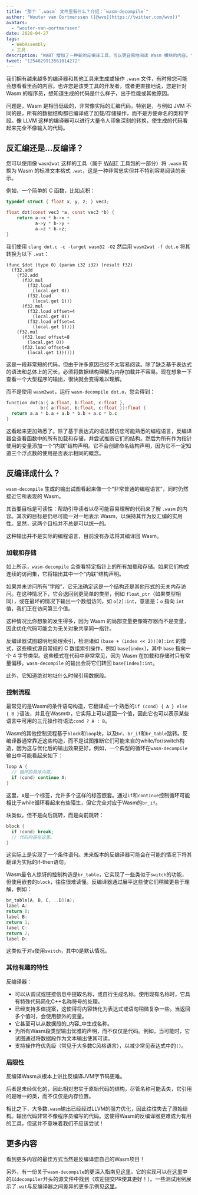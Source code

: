 ```yaml
---
title: "那个 `.wasm` 文件里有什么？介绍：`wasm-decompile`"
author: "Wouter van Oortmerssen ([@wvo](https://twitter.com/wvo))"
avatars:
  - "wouter-van-oortmerssen"
date: 2020-04-27
tags:
  - WebAssembly
  - 工具
description: "WABT 增加了一种新的反编译工具，可以更容易地阅读 Wasm 模块的内容。"
tweet: "1254829913561014272"
---
```

我们拥有越来越多的编译器和其他工具来生成或操作 `.wasm` 文件，有时候您可能会想看看里面的内容。也许您是该类工具的开发者，或者更直接地说，您是针对 Wasm 的程序员，想知道生成的代码是什么样子，出于性能或其他原因。

<!--truncate-->
问题是，Wasm 是相当低级的，非常像实际的汇编代码。特别是，与例如 JVM 不同的是，所有的数据结构都已编译成了加载/存储操作，而不是方便命名的类和字段。像 LLVM 这样的编译器可以进行大量令人印象深刻的转换，使生成的代码看起来完全不像输入的代码。

## 反汇编还是...反编译？

您可以使用像 `wasm2wat` 这样的工具（属于 [WABT](https://github.com/WebAssembly/wabt) 工具包的一部分）将 `.wasm` 转换为 Wasm 的标准文本格式 `.wat`，这是一种非常忠实但并不特别容易阅读的表示。

例如，一个简单的 C 函数，比如点积：

```c
typedef struct { float x, y, z; } vec3;

float dot(const vec3 *a, const vec3 *b) {
    return a->x * b->x +
           a->y * b->y +
           a->z * b->z;
}
```

我们使用 `clang dot.c -c -target wasm32 -O2` 然后用 `wasm2wat -f dot.o` 将其转换为以下 `.wat`：

```wasm
(func $dot (type 0) (param i32 i32) (result f32)
  (f32.add
    (f32.add
      (f32.mul
        (f32.load
          (local.get 0))
        (f32.load
          (local.get 1)))
      (f32.mul
        (f32.load offset=4
          (local.get 0))
        (f32.load offset=4
          (local.get 1))))
    (f32.mul
      (f32.load offset=8
        (local.get 0))
      (f32.load offset=8
        (local.get 1))))))
```

这是一段非常短的代码，但由于许多原因已经不太容易阅读。除了缺乏基于表达式的语法和总体上的冗长，必须将数据结构理解为内存加载并不容易。现在想象一下查看一个大型程序的输出，很快就会变得难以理解。

而不是使用 `wasm2wat`，运行 `wasm-decompile dot.o`，您会得到：

```c
function dot(a:{ a:float, b:float, c:float },
             b:{ a:float, b:float, c:float }):float {
  return a.a * b.a + a.b * b.b + a.c * b.c
}
```

这看起来更加熟悉了。除了基于表达式的语法模仿您可能熟悉的编程语言，反编译器会查看函数中的所有加载和存储，并尝试推断它们的结构。然后为所有作为指针使用的变量添加一个“内联”结构声明。它不会创建命名结构声明，因为它不一定知道三个浮点数的使用是否表示相同的概念。

## 反编译成什么？

`wasm-decompile` 生成的输出试图看起来像一个“非常普通的编程语言”，同时仍然接近它所表现的 Wasm。

其首要目标是可读性：帮助引导读者以尽可能容易理解的代码来了解 `.wasm` 的内容。其次的目标是仍尽可能一对一地表示 Wasm，以保持其作为反汇编的实用性。显然，这两个目标并不总是可以统一的。

这种输出并不是实际的编程语言，目前没有办法将其编译回 Wasm。

### 加载和存储

如上所示，`wasm-decompile` 会查看特定指针上的所有加载和存储。如果它们构成连续的访问集，它将输出其中一个“内联”结构声明。

如果并未访问所有“字段”，它无法确定这是一个结构还是其他形式的无关内存访问。在这种情况下，它会退回到更简单的类型，例如 `float_ptr`（如果类型相同），或在最坏的情况下输出一个数组访问，如 `o[2]:int`，意思是：`o` 指向 `int` 值，我们正在访问第三个值。

这种情况比你想象的发生得多，因为 Wasm 的局部变量更像寄存器而不是变量，因此优化代码可能会为无关对象共享同一指针。

反编译器试图聪明地处理索引，检测诸如 `(base + (index << 2))[0]:int` 的模式，这些模式源自常规的 C 数组索引操作，例如 `base[index]`，其中 `base` 指向一个 4 字节类型。这些模式在代码中非常常见，因为 Wasm 在加载和存储时只有常量偏移。`wasm-decompile` 的输出会将它们转回 `base[index]:int`。

此外，它知道绝对地址什么时候引用数据段。

### 控制流程

最常见的是Wasm的条件语句构造，它翻译成一个熟悉的`if (cond) { A } else { B }`语法，并且在Wasm中，它实际上可以返回一个值，因此它也可以表示某些语言中可用的三元操作符语法`cond ? A : B`。

Wasm的其他控制流程基于`block`和`loop`块，以及`br`、`br_if`和`br_table`跳转。反编译器通常靠近这些构造，而不是试图推断它们可能来自的while/for/switch构造，因为这与优化后的输出效果更好。例如，一个典型的循环在`wasm-decompile`输出中可能看起来如下：

```c
loop A {
  // 循环的具体内容。
  if (cond) continue A;
}
```

这里，`A`是一个标签，允许多个这样的标签嵌套。通过`if`和`continue`控制循环可能相比于while循环看起来有些陌生，但它完全对应于Wasm的`br_if`。

块类似，但不是向后跳转，而是向前跳转：

```c
block {
  if (cond) break;
  // 代码内容在这里。
}
```

这实际上是实现了一个条件语句。未来版本的反编译器可能会在可能的情况下将其翻译为实际的if-then语句。

Wasm最令人惊讶的控制构造是`br_table`，它实现了一些类似于`switch`的功能，但使用嵌套的`block`，往往很难读懂。反编译器通过展平这些使它们稍微更易于理解，例如：

```c
br_table[A, B, C, ..D](a);
label A:
return 0;
label B:
return 1;
label C:
return 2;
label D:
```

这类似于对`a`使用`switch`，其中`D`是默认情况。

### 其他有趣的特性

反编译器：

- 可以从调试或链接信息中提取名称，或自行生成名称。使用现有名称时，它具有特殊代码简化C++名称符号的处理。
- 已经支持多值提案，这使得将内容转化为表达式或语句稍微复杂一些。当返回多个值时，会使用额外的变量。
- 它甚至可以从数据段的_内容_中生成名称。
- 为所有Wasm段类型输出优雅的声明，而不仅仅是代码。例如，当可能时，它试图通过将数据段作为文本输出使其可读。
- 支持操作符优先级（常见于大多数C风格语言），以减少常见表达式中的`()`。

### 局限性

反编译Wasm从根本上讲比反编译JVM字节码更难。

后者是未经优化的，因此相对忠实于原始代码的结构，尽管名称可能丢失，它引用的是唯一的类，而不仅仅是内存位置。

相比之下，大多数`.wasm`输出已经经过LLVM的强力优化，因此往往失去了原始结构。输出代码非常不像程序员编写的代码。这使得Wasm的反编译器更难成为有用的工具，但这并不意味着我们不应该尝试！

## 更多内容

看到更多内容的最佳方式当然是反编译您自己的Wasm项目！

另外，有一份关于`wasm-decompile`的更深入指南见[这里](https://github.com/WebAssembly/wabt/blob/master/docs/decompiler.md)。它的实现可以在[这里](https://github.com/WebAssembly/wabt/tree/master/src)中的以`decompiler`开头的源文件中找到（欢迎提交PR使其更好！）。一些测试用例展示了`.wat`与反编译器之间差异的更多示例见[这里](https://github.com/WebAssembly/wabt/tree/master/test/decompile)。

